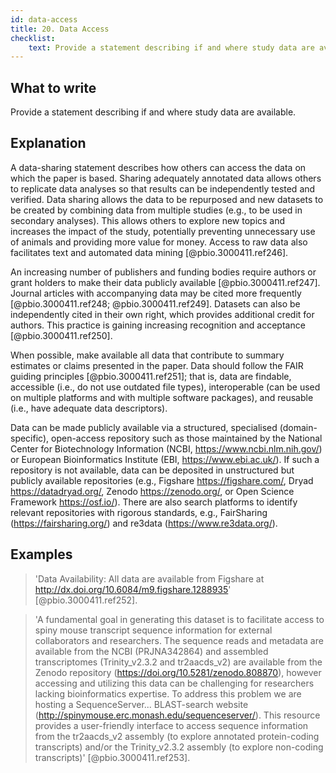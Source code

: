 ```yaml
---
id: data-access
title: 20. Data Access
checklist: 
    text: Provide a statement describing if and where study data are available.
---
```


## What to write

Provide a statement describing if and where study data are
available.

## Explanation

A data-sharing statement describes how others can
access the data on which the paper is based. Sharing adequately
annotated data allows others to replicate data analyses so that results
can be independently tested and verified. Data sharing allows the data
to be repurposed and new datasets to be created by combining data from
multiple studies (e.g., to be used in secondary analyses). This allows
others to explore new topics and increases the impact of the study,
potentially preventing unnecessary use of animals and providing more
value for money. Access to raw data also facilitates text and automated
data mining [@pbio.3000411.ref246].

An increasing number of publishers and funding bodies require authors or
grant holders to make their data publicly available
[@pbio.3000411.ref247]. Journal articles with accompanying data may
be cited more frequently
[@pbio.3000411.ref248; @pbio.3000411.ref249]. Datasets can also be
independently cited in their own right, which provides additional credit
for authors. This practice is gaining increasing recognition and
acceptance [@pbio.3000411.ref250].

When possible, make available all data that contribute to summary
estimates or claims presented in the paper. Data should follow the FAIR
guiding principles [@pbio.3000411.ref251]; that is, data are
findable, accessible (i.e., do not use outdated file types),
interoperable (can be used on multiple platforms and with multiple
software packages), and reusable (i.e., have adequate data descriptors).

Data can be made publicly available via a structured, specialised
(domain-specific), open-access repository such as those maintained by
the National Center for Biotechnology Information (NCBI,
<https://www.ncbi.nlm.nih.gov/>) or European Bioinformatics Institute
(EBI, <https://www.ebi.ac.uk/>). If such a repository is not available,
data can be deposited in unstructured but publicly available
repositories (e.g., Figshare <https://figshare.com/>, Dryad
<https://datadryad.org/>, Zenodo <https://zenodo.org/>, or Open
Science Framework <https://osf.io/>). There are also search
platforms to identify relevant repositories with rigorous standards,
e.g., FairSharing (<https://fairsharing.org/>) and re3data
(<https://www.re3data.org/>).

## Examples

> 'Data Availability: All data are available from Figshare at
<http://dx.doi.org/10.6084/m9.figshare.1288935>'
[@pbio.3000411.ref252].

> 'A fundamental goal in generating this dataset is to facilitate access
to spiny mouse transcript sequence information for external
collaborators and researchers. The sequence reads and metadata are
available from the NCBI (PRJNA342864) and assembled transcriptomes
(Trinity_v2.3.2 and tr2aacds_v2) are available from the Zenodo
repository (<https://doi.org/10.5281/zenodo.808870>), however accessing
and utilizing this data can be challenging for researchers lacking
bioinformatics expertise. To address this problem we are hosting a
SequenceServer... BLAST-search website
(<http://spinymouse.erc.monash.edu/sequenceserver/>). This resource
provides a user-friendly interface to access sequence information from
the tr2aacds_v2 assembly (to explore annotated protein-coding
transcripts) and/or the Trinity_v2.3.2 assembly (to explore non-coding
transcripts)' [@pbio.3000411.ref253].
